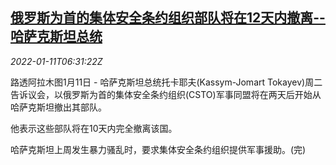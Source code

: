 <!--1641884462000-->
[俄罗斯为首的集体安全条约组织部队将在12天内撤离--哈萨克斯坦总统](https://cn.reuters.com/article/kazakhstan-tokayev-russia-led-troops-011-idCNKBS2JL0GO)
------

<div><i>2022-01-11T06:31:22Z</i></div><p>路透阿拉木图1月11日 - 哈萨克斯坦总统托卡耶夫(Kassym-Jomart Tokayev)周二告诉议会，以俄罗斯为首的集体安全条约组织(CSTO)军事同盟将在两天后开始从哈萨克斯坦撤出其部队。</p><p>他表示这些部队将在10天内完全撤离该国。</p><p>哈萨克斯坦上周发生暴力骚乱时，要求集体安全条约组织提供军事援助。(完)</p>
